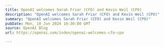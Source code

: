 ```yaml
---
title: OpenAI welcomes Sarah Friar (CFO) and Kevin Weil (CPO)
description: "OpenAI welcomes Sarah Friar (CFO) and Kevin Weil (CPO)"
summary: "OpenAI welcomes Sarah Friar (CFO) and Kevin Weil (CPO)"
pubDate: Mon, 10 Jun 2024 10:30:00 GMT
source: OpenAI Blog
url: https://openai.com/index/openai-welcomes-cfo-cpo

---
```


